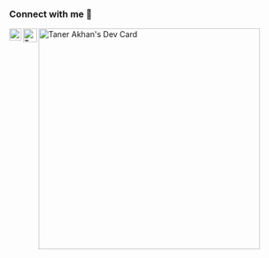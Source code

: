 ### Connect with me 💬

<a target="_blank" href="https://linkedin.com/tanerakhan/">
  <img align="left" alt="Taner Akhan | LinkedIn" width="22px" src="https://raw.githubusercontent.com/peterthehan/peterthehan/master/assets/linkedin.svg" />
</a>
<a href="https://stackoverflow.com/users/10539587/taner-akhan" target="_blank"><img align="left" alt="Taner Akhan | Stackoverflow" width="25px" style="max-width:100%" src="https://upload.wikimedia.org/wikipedia/commons/e/ef/Stack_Overflow_icon.svg" /></a>


  <a href="https://app.daily.dev/tanerakhan"><img src="https://api.daily.dev/devcards/7889c04c3e684655beb3b29f6c98fc36.png?r=ak2" width="400" alt="Taner Akhan's Dev Card"/></a>
